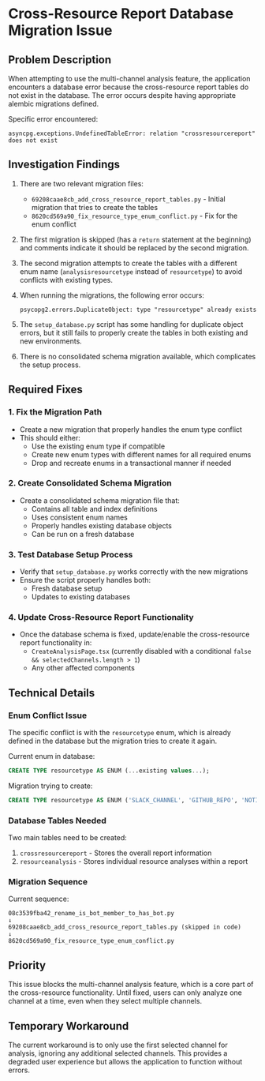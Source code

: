# Cross-Resource Report Database Migration Issue

## Problem Description

When attempting to use the multi-channel analysis feature, the application encounters a database error because the cross-resource report tables do not exist in the database. The error occurs despite having appropriate alembic migrations defined.

Specific error encountered:
```
asyncpg.exceptions.UndefinedTableError: relation "crossresourcereport" does not exist
```

## Investigation Findings

1. There are two relevant migration files:
   - `69208caae8cb_add_cross_resource_report_tables.py` - Initial migration that tries to create the tables
   - `8620cd569a90_fix_resource_type_enum_conflict.py` - Fix for the enum conflict

2. The first migration is skipped (has a `return` statement at the beginning) and comments indicate it should be replaced by the second migration.

3. The second migration attempts to create the tables with a different enum name (`analysisresourcetype` instead of `resourcetype`) to avoid conflicts with existing types.

4. When running the migrations, the following error occurs:
   ```
   psycopg2.errors.DuplicateObject: type "resourcetype" already exists
   ```

5. The `setup_database.py` script has some handling for duplicate object errors, but it still fails to properly create the tables in both existing and new environments.

6. There is no consolidated schema migration available, which complicates the setup process.

## Required Fixes

### 1. Fix the Migration Path

- Create a new migration that properly handles the enum type conflict
- This should either:
  - Use the existing enum type if compatible
  - Create new enum types with different names for all required enums
  - Drop and recreate enums in a transactional manner if needed

### 2. Create Consolidated Schema Migration

- Create a consolidated schema migration file that:
  - Contains all table and index definitions
  - Uses consistent enum names
  - Properly handles existing database objects
  - Can be run on a fresh database

### 3. Test Database Setup Process

- Verify that `setup_database.py` works correctly with the new migrations
- Ensure the script properly handles both:
  - Fresh database setup
  - Updates to existing databases

### 4. Update Cross-Resource Report Functionality

- Once the database schema is fixed, update/enable the cross-resource report functionality in:
  - `CreateAnalysisPage.tsx` (currently disabled with a conditional `false && selectedChannels.length > 1`)
  - Any other affected components

## Technical Details

### Enum Conflict Issue

The specific conflict is with the `resourcetype` enum, which is already defined in the database but the migration tries to create it again. 

Current enum in database:
```sql
CREATE TYPE resourcetype AS ENUM (...existing values...);
```

Migration trying to create:
```sql
CREATE TYPE resourcetype AS ENUM ('SLACK_CHANNEL', 'GITHUB_REPO', 'NOTION_PAGE');
```

### Database Tables Needed

Two main tables need to be created:

1. `crossresourcereport` - Stores the overall report information
2. `resourceanalysis` - Stores individual resource analyses within a report

### Migration Sequence

Current sequence:
```
08c3539fba42_rename_is_bot_member_to_has_bot.py
↓
69208caae8cb_add_cross_resource_report_tables.py (skipped in code)
↓
8620cd569a90_fix_resource_type_enum_conflict.py
```

## Priority

This issue blocks the multi-channel analysis feature, which is a core part of the cross-resource functionality. Until fixed, users can only analyze one channel at a time, even when they select multiple channels.

## Temporary Workaround

The current workaround is to only use the first selected channel for analysis, ignoring any additional selected channels. This provides a degraded user experience but allows the application to function without errors.